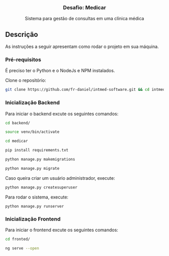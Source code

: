<h3 align="center">
  Desafio: Medicar
</h3>

<p align="center">Sistema para gestão de consultas em uma clínica médica</p>

## Descrição

As instruções a seguir apresentam como rodar o projeto em sua máquina.

### Pré-requisitos

É preciso ter o Python e o NodeJs e NPM instalados.

Clone o repositório:

```sh
git clone https://github.com/fr-daniel/intmed-software.git && cd intmed-software/medicar
```

### Inicialização Backend

Para iniciar o backend excute os seguintes comandos:

```sh
cd backend/

source venv/bin/activate

cd medicar

pip install requirements.txt

python manage.py makemigrations

python manage.py migrate

```

Caso queira criar um usuário administrador, execute:

```sh
python manage.py createsuperuser
```

Para rodar o sistema, execute:

```
python manage.py runserver
```

### Inicialização Frontend

Para iniciar o frontend excute os seguintes comandos:

```sh
cd fronted/

ng serve --open
```
